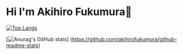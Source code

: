 # Hi I'm Akihiro Fukumura👋

[![Top Langs](https://github-readme-stats.vercel.app/api/top-langs/?username=akihirofukumura
)](https://github.com/akihirofukumura/github-readme-stats)

[![Anurag's GitHub stats](https://github-readme-stats.vercel.app/api?username=akihirofukumura)]
(https://github.com/akihirofukumura/github-readme-stats)
<!--
**akihirofukumura/akihirofukumura** is a ✨ _special_ ✨ repository because its `README.md` (this file) appears on your GitHub profile.

Here are some ideas to get you started:

- 🔭 I’m currently working on ...
- 🌱 I’m currently learning ...
- 👯 I’m looking to collaborate on ...
- 🤔 I’m looking for help with ...
- 💬 Ask me about ...
- 📫 How to reach me: ...
- 😄 Pronouns: ...
- ⚡ Fun fact: ...
-->
